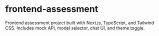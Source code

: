 # frontend-assessment
Frontend assessment project built with Next.js, TypeScript, and Tailwind CSS. Includes mock API, model selector, chat UI, and theme toggle.

